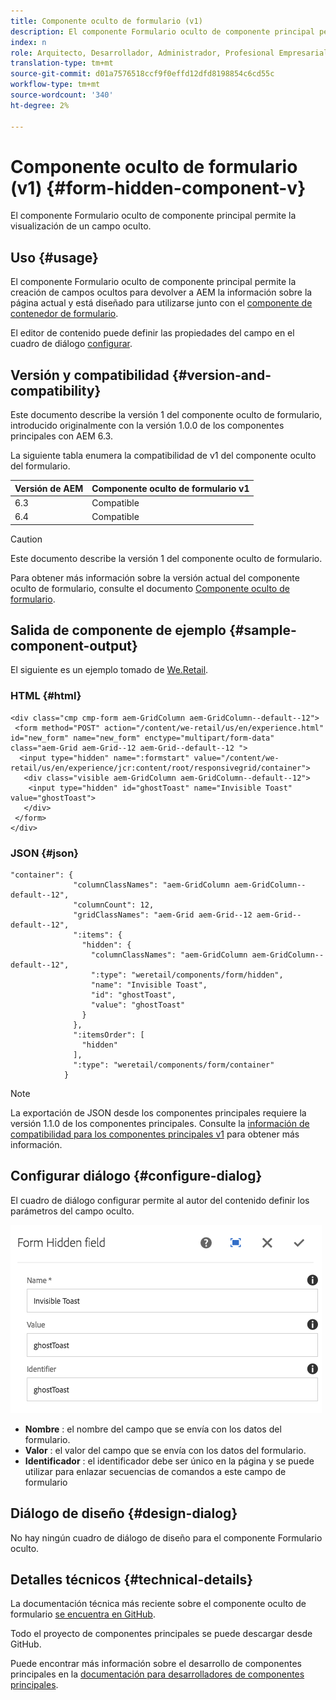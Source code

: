 ```yaml
---
title: Componente oculto de formulario (v1)
description: El componente Formulario oculto de componente principal permite la visualización de un campo oculto.
index: n
role: Arquitecto, Desarrollador, Administrador, Profesional Empresarial
translation-type: tm+mt
source-git-commit: d01a7576518ccf9f0effd12dfd8198854c6cd55c
workflow-type: tm+mt
source-wordcount: '340'
ht-degree: 2%

---
```



# Componente oculto de formulario (v1) {#form-hidden-component-v}

El componente Formulario oculto de componente principal permite la visualización de un campo oculto.

## Uso {#usage}

El componente Formulario oculto de componente principal permite la creación de campos ocultos para devolver a AEM la información sobre la página actual y está diseñado para utilizarse junto con el [componente de contenedor de formulario](form-container-v1.md).

El editor de contenido puede definir las propiedades del campo en el cuadro de diálogo [configurar](#configure-dialog).

## Versión y compatibilidad {#version-and-compatibility}

Este documento describe la versión 1 del componente oculto de formulario, introducido originalmente con la versión 1.0.0 de los componentes principales con AEM 6.3.

La siguiente tabla enumera la compatibilidad de v1 del componente oculto del formulario.

| Versión de AEM | Componente oculto de formulario v1 |
|--- |--- |
| 6.3 | Compatible |
| 6.4 | Compatible |

>[!CAUTION]
>
>Este documento describe la versión 1 del componente oculto de formulario.
>
>Para obtener más información sobre la versión actual del componente oculto de formulario, consulte el documento [Componente oculto de formulario](/help/components/forms/form-hidden.md).

## Salida de componente de ejemplo {#sample-component-output}

El siguiente es un ejemplo tomado de [We.Retail](https://helpx.adobe.com/experience-manager/6-4/sites/developing/using/we-retail.html).

### HTML {#html}

```
<div class="cmp cmp-form aem-GridColumn aem-GridColumn--default--12">
 <form method="POST" action="/content/we-retail/us/en/experience.html" id="new_form" name="new_form" enctype="multipart/form-data" class="aem-Grid aem-Grid--12 aem-Grid--default--12 ">
  <input type="hidden" name=":formstart" value="/content/we-retail/us/en/experience/jcr:content/root/responsivegrid/container">
   <div class="visible aem-GridColumn aem-GridColumn--default--12">
    <input type="hidden" id="ghostToast" name="Invisible Toast" value="ghostToast">
   </div>
 </form>
</div>
```

### JSON {#json}

```
"container": {
              "columnClassNames": "aem-GridColumn aem-GridColumn--default--12",
              "columnCount": 12,
              "gridClassNames": "aem-Grid aem-Grid--12 aem-Grid--default--12",
              ":items": {
                "hidden": {
                  "columnClassNames": "aem-GridColumn aem-GridColumn--default--12",
                  ":type": "weretail/components/form/hidden",
                  "name": "Invisible Toast",
                  "id": "ghostToast",
                  "value": "ghostToast"
                }
              },
              ":itemsOrder": [
                "hidden"
              ],
              ":type": "weretail/components/form/container"
            }
```

>[!NOTE]
>
>La exportación de JSON desde los componentes principales requiere la versión 1.1.0 de los componentes principales. Consulte la [información de compatibilidad para los componentes principales v1](/help/versions.md#release-history-and-compatibility) para obtener más información.

## Configurar diálogo {#configure-dialog}

El cuadro de diálogo configurar permite al autor del contenido definir los parámetros del campo oculto.

![](/help/assets/chlimage_1-26.png)

* **Nombre** : el nombre del campo que se envía con los datos del formulario.
* **Valor** : el valor del campo que se envía con los datos del formulario.
* **Identificador** : el identificador debe ser único en la página y se puede utilizar para enlazar secuencias de comandos a este campo de formulario

## Diálogo de diseño {#design-dialog}

No hay ningún cuadro de diálogo de diseño para el componente Formulario oculto.

## Detalles técnicos {#technical-details}

La documentación técnica más reciente sobre el componente oculto de formulario [se encuentra en GitHub](https://github.com/adobe/aem-core-wcm-components/tree/master/content/src/content/jcr_root/apps/core/wcm/components/form/hidden/v1/hidden).

Todo el proyecto de componentes principales se puede descargar desde GitHub.

Puede encontrar más información sobre el desarrollo de componentes principales en la [documentación para desarrolladores de componentes principales](/help/developing/overview.md).
